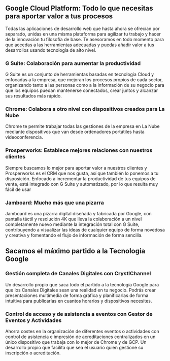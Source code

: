 ## Google Cloud Platform: Todo lo que necesitas para aportar valor a tus procesos				
Todas las aplicaciones de desarrollo web que hasta ahora se ofrecían por separado, unidas en una misma plataforma para agilizar tu trabajo y hacer de la innovación tu filosofía de base. Te asesoramos en todo momento para que accedas a las herramientas adecuadas y puedas añadir valor a tus desarrollos usando tecnología de alto nivel.											
											
											
### G Suite: Colaboración para aumentar la productividad											
G Suite es un conjunto de herramientas basadas en tecnología Cloud y enfocadas a la empresa, que mejoran los procesos propios de cada sector, organizando tanto a las personas como a la información de su negocio para que los equipos puedan mantenerse conectados, crear juntos y alcanzar sus resultados más rápido.
											
											
											
### Chrome: Colabora a otro nivel con dispositivos creados para La Nube								
Chrome te permite trabajar todas las gestiones de la empresa en La Nube mediante dispositivos que van desde ordenadores portátiles hasta videoconferencia.											
																						
### Prosperworks: Establece mejores relaciones con nuestros clientes				
Siempre buscamos lo mejor para aportar valor a nuestros clientes y Prosperworks es el CRM que nos gusta, así que también lo ponemos a tu disposición. Enfocado a incrementar la productividad de tus equipos de venta, está integrado con G Suite y automatizado, por lo que resulta muy fácil de usar
											
											
											
											
### Jamboard: Mucho más que una pizarra											
Jamboard es una pizarra digital diseñada y fabricada por Google, con pantalla táctil y resolución 4K que lleva la colaboración a un nivel completamente nuevo mediante la integración total con G Suite, contribuyendo a visualizar las ideas de cualquier equipo de forma novedosa y creativa y fomentando el flujo de información de forma sencilla.
				
## Sacamos el máximo partido a la Tecnología Google											
### Gestión completa de Canales Digitales con CrystlChannel
Un desarrollo propio que saca todo el partido a la tecnología Google para que los Canales Digitales sean una realidad en tu negocio. Podrás crear presentaciones multimedia de forma gráfica y planificarlas de forma intuitiva para publicarlas en cuantos horarios y dispositivos necesites.	

### Control de acceso y de asistencia a eventos con Gestor de Eventos y Actividades
Ahorra costes en la organización de diferentes eventos o actividades con control de asistencia e impresión de acreditaciones centralizados en un único dispositivo que trabaja con lo mejor de Chrome y de GCP. Un desarrollo propio que facilita que sea el usuario quien gestione su inscripción o acreditación. 				
											
											
											
											
											